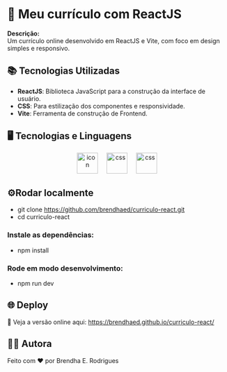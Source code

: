 # 🚀 Meu currículo com ReactJS

**Descrição:**  
Um currículo online desenvolvido em ReactJS e Vite, com foco em design simples e responsivo.

## 📚 Tecnologias Utilizadas

- **ReactJS**: Biblioteca JavaScript para a construção da interface de usuário.
- **CSS**: Para estilização dos componentes e responsividade.
- **Vite**: Ferramenta de construção de Frontend.

## 🖥️ Tecnologias e Linguagens

<div align="center">
 <img src="https://skillicons.dev/icons?i=react" alt="icon" height="48" width="48" height="65" />
  <img width="12" />
  <img src="https://skillicons.dev/icons?i=css" width="48" height="48" alt="css" />
  <img width="12" />
  <img src="https://skillicons.dev/icons?i=vite" width="48" height="48" alt="css" />
</div>

## ⚙️Rodar localmente
- git clone https://github.com/brendhaed/curriculo-react.git
- cd curriculo-react
### Instale as dependências:
- npm install
### Rode em modo desenvolvimento:
- npm run dev

## 🌐 Deploy

🔗 Veja a versão online aqui:
 https://brendhaed.github.io/curriculo-react/

## 👩‍💻 Autora

Feito com ❤️ por Brendha E. Rodrigues